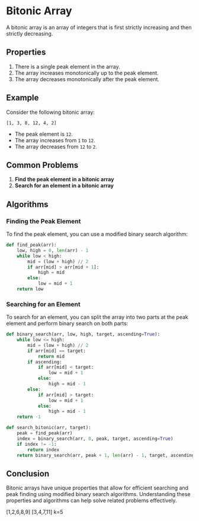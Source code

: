# Bitonic Array

A bitonic array is an array of integers that is first strictly increasing and then strictly decreasing. 

## Properties

1. There is a single peak element in the array.
2. The array increases monotonically up to the peak element.
3. The array decreases monotonically after the peak element.

## Example

Consider the following bitonic array:

```
[1, 3, 8, 12, 4, 2]
```

- The peak element is `12`.
- The array increases from `1` to `12`.
- The array decreases from `12` to `2`.

## Common Problems

1. **Find the peak element in a bitonic array**
2. **Search for an element in a bitonic array**

## Algorithms

### Finding the Peak Element

To find the peak element, you can use a modified binary search algorithm:

```python
def find_peak(arr):
    low, high = 0, len(arr) - 1
    while low < high:
        mid = (low + high) // 2
        if arr[mid] > arr[mid + 1]:
            high = mid
        else:
            low = mid + 1
    return low
```

### Searching for an Element

To search for an element, you can split the array into two parts at the peak element and perform binary search on both parts:

```python
def binary_search(arr, low, high, target, ascending=True):
    while low <= high:
        mid = (low + high) // 2
        if arr[mid] == target:
            return mid
        if ascending:
            if arr[mid] < target:
                low = mid + 1
            else:
                high = mid - 1
        else:
            if arr[mid] > target:
                low = mid + 1
            else:
                high = mid - 1
    return -1

def search_bitonic(arr, target):
    peak = find_peak(arr)
    index = binary_search(arr, 0, peak, target, ascending=True)
    if index != -1:
        return index
    return binary_search(arr, peak + 1, len(arr) - 1, target, ascending=False)
```

## Conclusion

Bitonic arrays have unique properties that allow for efficient searching and peak finding using modified binary search algorithms. Understanding these properties and algorithms can help solve related problems effectively.


[1,2,6,8,9]
[3,4,7,11]
k=5

